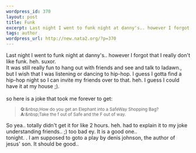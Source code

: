 ```yaml
--- 
wordpress_id: 370
layout: post
title: Funk
excerpt: Last night I went to funk night at danny's.. however I forgot that I really don't like funk. heh. suxor. It was still really fun to hang out with friends and see and talk to ladawn., but I wish that I was listening or dancing to hip-hop. I guess I gotta find a hip-hop night so I can invite my friends over to that. heh. I guess I could have it at my house ;).so here is a joke that...
tags: author
wordpress_url: http://new.nata2.org/?p=370
---
```

Last night I went to funk night at danny's.. however I forgot that I really don't like funk. heh. suxor. <br/>It was still really fun to hang out with friends and see and talk to ladawn., but I wish that I was listening or dancing to hip-hop. I guess I gotta find a hip-hop night so I can invite my friends over to that. heh. I guess I could have it at my house ;).<br/><br/>so here is a joke that took me forever to get:<blockquote><small><b>Q:</b>&amp;nbsp;How do you get an Elephant into a SafeWay Shopping Bag?<br/><b>A:</b>&amp;nbsp;Take the f out of Safe and the F out of way.</small></blockquote>So yea.. totally didn't get it for like 2 hours. heh. had to explain it to my joke understanding friends.. ;) too bad ey. It is a good one.. <Br>tonight. . I am supposed to goto a play by denis johnson, the author of jesus' son. It should be good..
